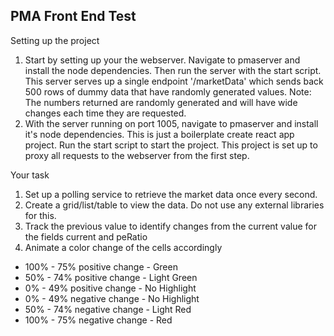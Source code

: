 ## PMA Front End Test

Setting up the project

1. Start by setting up your the webserver. Navigate to pmaserver and install the node dependencies. Then run the server with the start script. This server serves up a single endpoint '/marketData' which sends back 500 rows of dummy data that have randomly generated values. Note: The numbers returned are randomly generated and will have wide changes each time they are requested.
2. With the server running on port 1005, navigate to pmaserver and install it's node dependencies. This is just a boilerplate create react app project. Run the start script to start the project. This project is set up to proxy all requests to the webserver from the first step.

Your task

1. Set up a polling service to retrieve the market data once every second.
2. Create a grid/list/table to view the data. Do not use any external libraries for this.
3. Track the previous value to identify changes from the current value for the fields current and peRatio
4. Animate a color change of the cells accordingly
  * 100% - 75% positive change - Green
  * 50% - 74% positive change - Light Green
  * 0% - 49% positive change - No Highlight
  * 0% - 49% negative change - No Highlight
  * 50% - 74% negative change - Light Red
  * 100% - 75% negative change - Red

